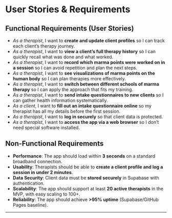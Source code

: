 # User Stories & Requirements

## Functional Requirements (User Stories)

- _As a therapist_, I want to **create and update client profiles** so I can track each client’s therapy journey.
- _As a therapist_, I want to **view a client’s full therapy history** so I can quickly recall what was done and what worked.
- _As a therapist_, I want to **record which marma points were worked on in a session** so I can avoid repetition and plan the next steps.
- _As a therapist_, I want to **see visualizations of marma points on the human body** so I can plan therapies more effectively.
- _As a therapist_, I want to **switch between different schools of marma therapy** so I can apply the approach that fits my training.
- _As a therapist_, I want to **send intake questionnaires to new clients** so I can gather health information systematically.
- _As a client_, I want to **fill out an intake questionnaire online** so my therapist has all my details before the first session.
- _As a therapist_, I want to **log in securely** so that client data is protected.
- _As a therapist_, I want to **access the app via a web browser** so I don’t need special software installed.

## Non-Functional Requirements

- **Performance**: The app should load within **3 seconds** on a standard broadband connection.
- **Usability**: Therapists should be able to **create a client profile and log a session in under 2 minutes**.
- **Data Security**: Client data must be **stored securely** in Supabase with authentication.
- **Scalability**: The app should support at least **20 active therapists** in the MVP, with easy scaling to 100+.
- **Reliability**: The app should achieve **>95% uptime** (Supabase/GitHub Pages baseline).

---
